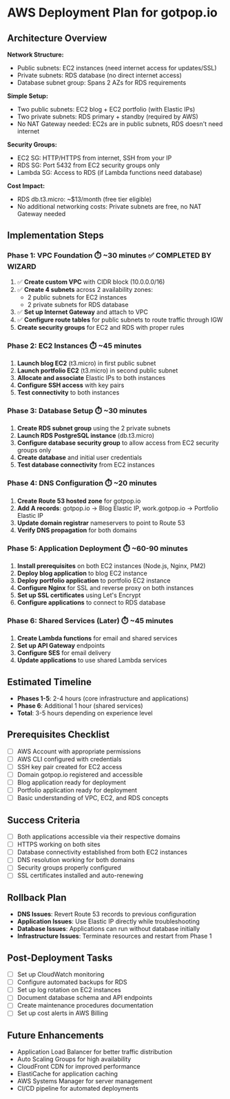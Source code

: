 # AWS Deployment Plan for gotpop.io

## Architecture Overview

**Network Structure:**

- Public subnets: EC2 instances (need internet access for updates/SSL)
- Private subnets: RDS database (no direct internet access)
- Database subnet group: Spans 2 AZs for RDS requirements

**Simple Setup:**

- Two public subnets: EC2 blog + EC2 portfolio (with Elastic IPs)
- Two private subnets: RDS primary + standby (required by AWS)
- No NAT Gateway needed: EC2s are in public subnets, RDS doesn't need internet

**Security Groups:**

- EC2 SG: HTTP/HTTPS from internet, SSH from your IP
- RDS SG: Port 5432 from EC2 security groups only
- Lambda SG: Access to RDS (if Lambda functions need database)

**Cost Impact:**

- RDS db.t3.micro: ~$13/month (free tier eligible)
- No additional networking costs: Private subnets are free, no NAT Gateway needed

## Implementation Steps

### Phase 1: VPC Foundation ⏱️ ~30 minutes ✅ COMPLETED BY WIZARD

1. ✅ **Create custom VPC** with CIDR block (10.0.0.0/16)
2. ✅ **Create 4 subnets** across 2 availability zones:
   - 2 public subnets for EC2 instances
   - 2 private subnets for RDS database
3. ✅ **Set up Internet Gateway** and attach to VPC
4. ✅ **Configure route tables** for public subnets to route traffic through IGW
5. **Create security groups** for EC2 and RDS with proper rules

### Phase 2: EC2 Instances ⏱️ ~45 minutes

1. **Launch blog EC2** (t3.micro) in first public subnet
2. **Launch portfolio EC2** (t3.micro) in second public subnet
3. **Allocate and associate** Elastic IPs to both instances
4. **Configure SSH access** with key pairs
5. **Test connectivity** to both instances

### Phase 3: Database Setup ⏱️ ~30 minutes

1. **Create RDS subnet group** using the 2 private subnets
2. **Launch RDS PostgreSQL instance** (db.t3.micro)
3. **Configure database security group** to allow access from EC2 security groups only
4. **Create database** and initial user credentials
5. **Test database connectivity** from EC2 instances

### Phase 4: DNS Configuration ⏱️ ~20 minutes

1. **Create Route 53 hosted zone** for gotpop.io
2. **Add A records**: gotpop.io → Blog Elastic IP, work.gotpop.io → Portfolio Elastic IP
3. **Update domain registrar** nameservers to point to Route 53
4. **Verify DNS propagation** for both domains

### Phase 5: Application Deployment ⏱️ ~60-90 minutes

1. **Install prerequisites** on both EC2 instances (Node.js, Nginx, PM2)
2. **Deploy blog application** to blog EC2 instance
3. **Deploy portfolio application** to portfolio EC2 instance
4. **Configure Nginx** for SSL and reverse proxy on both instances
5. **Set up SSL certificates** using Let's Encrypt
6. **Configure applications** to connect to RDS database

### Phase 6: Shared Services (Later) ⏱️ ~45 minutes

1. **Create Lambda functions** for email and shared services
2. **Set up API Gateway** endpoints
3. **Configure SES** for email delivery
4. **Update applications** to use shared Lambda services

## Estimated Timeline

- **Phases 1-5**: 2-4 hours (core infrastructure and applications)
- **Phase 6**: Additional 1 hour (shared services)
- **Total**: 3-5 hours depending on experience level

## Prerequisites Checklist

- [ ] AWS Account with appropriate permissions
- [ ] AWS CLI configured with credentials
- [ ] SSH key pair created for EC2 access
- [ ] Domain gotpop.io registered and accessible
- [ ] Blog application ready for deployment
- [ ] Portfolio application ready for deployment
- [ ] Basic understanding of VPC, EC2, and RDS concepts

## Success Criteria

- [ ] Both applications accessible via their respective domains
- [ ] HTTPS working on both sites
- [ ] Database connectivity established from both EC2 instances
- [ ] DNS resolution working for both domains
- [ ] Security groups properly configured
- [ ] SSL certificates installed and auto-renewing

## Rollback Plan

- **DNS Issues**: Revert Route 53 records to previous configuration
- **Application Issues**: Use Elastic IP directly while troubleshooting
- **Database Issues**: Applications can run without database initially
- **Infrastructure Issues**: Terminate resources and restart from Phase 1

## Post-Deployment Tasks

- [ ] Set up CloudWatch monitoring
- [ ] Configure automated backups for RDS
- [ ] Set up log rotation on EC2 instances
- [ ] Document database schema and API endpoints
- [ ] Create maintenance procedures documentation
- [ ] Set up cost alerts in AWS Billing

## Future Enhancements

- Application Load Balancer for better traffic distribution
- Auto Scaling Groups for high availability
- CloudFront CDN for improved performance
- ElastiCache for application caching
- AWS Systems Manager for server management
- CI/CD pipeline for automated deployments
